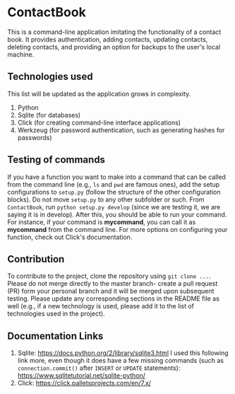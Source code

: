 # ContactBook
This is a command-line application imitating the functionality of a contact book. It provides authentication, adding contacts, updating contacts, deleting contacts, and providing an option for backups to the user's local machine.

## Technologies used
This list will be updated as the application grows in complexity. 
1. Python
2. Sqlite (for databases)
3. Click (for creating command-line interface applications)
4. Werkzeug (for password authentication, such as generating hashes for passwords)

## Testing of commands
If you have a function you want to make into a command that can be called from the command line (e.g., `ls` and `pwd` are famous ones), add the setup configurations to `setup.py` (follow the structure of the other configuration blocks). Do not move `setup.py` to any other subfolder or such. From `ContactBook`, run `python setup.py develop` (since we are testing it, we are saying it is in develop). After this, you should be able to run your command. For instance, if your command is **mycommand**, you can call it as **mycommand** from the command line. For more options on configuring your function, check out Click's documentation.

## Contribution
To contribute to the project, clone the repository using `git clone ...`. Please do not merge directly to the master branch- create a pull request (PR) form your personal branch and it will be merged upon subsequent testing. Please update any corresponding sections in the README file as well (e.g., if a new technology is used, please add it to the list of technologies used in the project). 

## Documentation Links
1. Sqlite: https://docs.python.org/2/library/sqlite3.html
I used this following link more, even though it does have a few missing commands (such as `connection.commit()` after `INSERT` or `UPDATE` statements): https://www.sqlitetutorial.net/sqlite-python/
2. Click: https://click.palletsprojects.com/en/7.x/